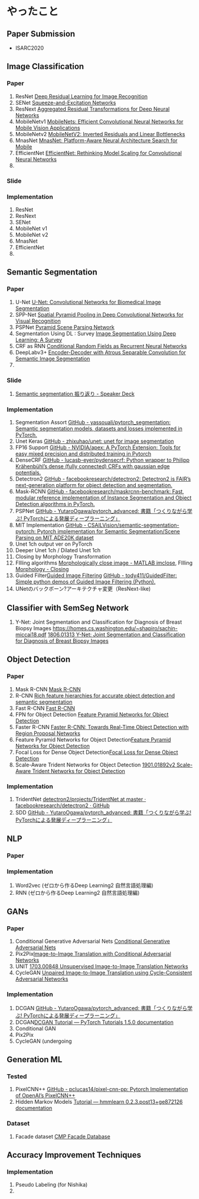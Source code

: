 # やったこと
## Paper Submission
* ISARC2020

## Image Classification
### Paper
1. ResNet [Deep Residual Learning for Image Recognition](https://arxiv.org/abs/1512.03385)
2. SENet [Squeeze-and-Excitation Networks](https://arxiv.org/abs/1709.01507)
3. ResNext  [Aggregated Residual Transformations for Deep Neural Networks](https://arxiv.org/abs/1611.05431)
4. MobileNetv1 [MobileNets: Efficient Convolutional Neural Networks for Mobile Vision Applications](https://arxiv.org/abs/1704.04861)
5. MobileNetv2 [MobileNetV2: Inverted Residuals and Linear Bottlenecks](https://arxiv.org/abs/1801.04381)
6. MnasNet [MnasNet: Platform-Aware Neural Architecture Search for Mobile](https://arxiv.org/abs/1807.11626)
7. EfficientNet [EfficientNet: Rethinking Model Scaling for Convolutional Neural Networks](https://arxiv.org/abs/1905.11946)
8. 
### Slide

### Implementation
1. ResNet
2. ResNext
3. SENet
4. MobileNet v1
5. MobileNet v2
6. MnasNet
7. EfficientNet
8. 

## Semantic Segmentation
### Paper
1. U-Net [U-Net: Convolutional Networks for Biomedical Image Segmentation](https://arxiv.org/abs/1505.04597)
2. SPP-Net [Spatial Pyramid Pooling in Deep Convolutional Networks for Visual Recognition](https://arxiv.org/abs/1406.4729)
3. PSPNet [Pyramid Scene Parsing Network](https://arxiv.org/abs/1612.01105)
4. Segmentation Using DL : Survey [Image Segmentation Using Deep Learning: A Survey](https://arxiv.org/abs/2001.05566)
5. CRF as RNN [Conditional Random Fields as Recurrent Neural Networks](https://arxiv.org/abs/1502.03240)
6. DeepLabv3+ [Encoder-Decoder with Atrous Separable Convolution for Semantic Image Segmentation](https://arxiv.org/abs/1802.02611)
7. 


### Slide
1. [Semantic segmentation 振り返り - Speaker Deck](https://speakerdeck.com/motokimura/semantic-segmentation-zhen-rifan-ri?slide=34)

### Implementation
1. Segmentation Assort [GitHub - yassouali/pytorch_segmentation: Semantic segmentation models, datasets and losses implemented in PyTorch.](https://github.com/yassouali/pytorch_segmentation)
2. Unet Keras [GitHub - zhixuhao/unet: unet for image segmentation](https://github.com/zhixuhao/unet)
3. FP16 Support [GitHub - NVIDIA/apex: A PyTorch Extension:  Tools for easy mixed precision and distributed training in Pytorch](https://github.com/NVIDIA/apex)
4. DenseCRF [GitHub - lucasb-eyer/pydensecrf: Python wrapper to Philipp Krähenbühl’s dense (fully connected) CRFs with gaussian edge potentials.](https://github.com/lucasb-eyer/pydensecrf)
5. Detectron2 [GitHub - facebookresearch/detectron2: Detectron2 is FAIR’s next-generation platform for object detection and segmentation.](https://github.com/facebookresearch/detectron2)
6. Mask-RCNN [GitHub - facebookresearch/maskrcnn-benchmark: Fast, modular reference implementation of Instance Segmentation and Object Detection algorithms in PyTorch.](https://github.com/facebookresearch/maskrcnn-benchmark)
7. PSPNet [GitHub - YutaroOgawa/pytorch_advanced: 書籍「つくりながら学ぶ! PyTorchによる発展ディープラーニング」](https://github.com/YutaroOgawa/pytorch_advanced)
8. MIT Implementation [GitHub - CSAILVision/semantic-segmentation-pytorch: Pytorch implementation for Semantic Segmentation/Scene Parsing on MIT ADE20K dataset](https://github.com/CSAILVision/semantic-segmentation-pytorch)
9. Unet 1ch output ver on PyTorch
10. Deeper Unet 1ch / Dilated Unet 1ch
11. Closing by Morphology Transformation
12. FIlling algorithms [Morphologically close image - MATLAB imclose](https://www.mathworks.com/help/images/ref/imclose.html), FIlling  [Morphology - Closing](https://homepages.inf.ed.ac.uk/rbf/HIPR2/close.htm)
13. Guided Filter[Guided Image Filtering](http://kaiminghe.com/eccv10/) [GitHub - tody411/GuidedFilter: Simple python demos of Guided Image Filtering (Python).](https://github.com/tody411/GuidedFilter)
14. UNetのバックボーン?アーキテクチャ変更（ResNext-like)

## Classifier with SemSeg Network
1. Y-Net: Joint Segmentation and Classification for Diagnosis of Breast Biopsy Images   https://homes.cs.washington.edu/~shapiro/sachin-miccai18.pdf [1806.01313 Y-Net: Joint Segmentation and Classification for Diagnosis of Breast Biopsy Images](https://arxiv.org/abs/1806.01313)

## Object Detection
### Paper
1. Mask R-CNN [Mask R-CNN](https://arxiv.org/abs/1703.06870)
2. R-CNN [Rich feature hierarchies for accurate object detection and semantic segmentation](https://arxiv.org/abs/1311.2524)
3. Fast R-CNN [Fast R-CNN](https://arxiv.org/abs/1504.08083)
4. FPN for Object Detection [Feature Pyramid Networks for Object Detection](https://arxiv.org/abs/1612.03144)
5. Faster R-CNN [Faster R-CNN: Towards Real-Time Object Detection with Region Proposal Networks](https://arxiv.org/abs/1506.01497)
6. Feature Pyramid Networks for Object Detection[Feature Pyramid Networks for Object Detection](https://arxiv.org/abs/1612.03144)
7. Focal Loss for Dense Object Detection[Focal Loss for Dense Object Detection](https://arxiv.org/abs/1708.02002)
8. Scale-Aware Trident Networks for Object Detection
[1901.01892v2 Scale-Aware Trident Networks for Object Detection](https://arxiv.org/abs/1901.01892v2)

### Implementation
1. TridentNet [detectron2/projects/TridentNet at master · facebookresearch/detectron2 · GitHub](https://github.com/facebookresearch/detectron2/tree/master/projects/TridentNet)
2. SDD [GitHub - YutaroOgawa/pytorch_advanced: 書籍「つくりながら学ぶ! PyTorchによる発展ディープラーニング」](https://github.com/YutaroOgawa/pytorch_advanced)

## NLP
### Paper
### Implementation
1. Word2vec (ゼロから作るDeep Learning2 自然言語処理編)
2. RNN (ゼロから作るDeep Learning2 自然言語処理編)


## GANs
### Paper
1. Conditional Generative Adversarial Nets [Conditional Generative Adversarial Nets](https://arxiv.org/abs/1411.1784)
2. Pix2Pix[Image-to-Image Translation with Conditional Adversarial Networks](https://arxiv.org/abs/1611.07004)
3. UNIT [1703.00848 Unsupervised Image-to-Image Translation Networks](https://arxiv.org/abs/1703.00848)
4. CycleGAN [Unpaired Image-to-Image Translation using Cycle-Consistent Adversarial Networks](https://arxiv.org/abs/1703.10593)

### Implementation
1. DCGAN [GitHub - YutaroOgawa/pytorch_advanced: 書籍「つくりながら学ぶ! PyTorchによる発展ディープラーニング」](https://github.com/YutaroOgawa/pytorch_advanced)
2. DCGAN[DCGAN Tutorial — PyTorch Tutorials 1.5.0 documentation](https://pytorch.org/tutorials/beginner/dcgan_faces_tutorial.html)
3. Conditional GAN 
4. Pix2Pix 
5. CycleGAN (undergoing

## Generation ML
### Tested
1. PixelCNN++ [GitHub - pclucas14/pixel-cnn-pp: Pytorch Implementation of OpenAI’s PixelCNN++](https://github.com/pclucas14/pixel-cnn-pp)
2. Hidden Markov Models [Tutorial — hmmlearn 0.2.3.post13+ge872126 documentation](https://hmmlearn.readthedocs.io/en/latest/tutorial.html)

### Dataset
1. Facade dataset [CMP Facade Database](http://cmp.felk.cvut.cz/~tylecr1/facade/)

## Accuracy Improvement Techniques
### Implementation
1. Pseudo Labeling (for Nishika)
2. 